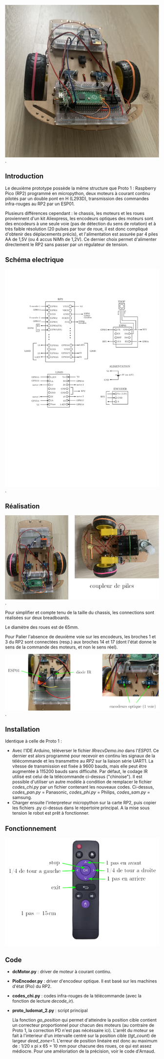 ![](photo_1.png).

## Introduction

Le deuxième prototype possède la même structure que Proto 1 : Raspberry Pico (RP2) programmé en micropython, deux moteurs à courant continu pilotés par un double pont en H (L293D), transmission des commandes infra-rouges au RP2 par un ESP01.

Plusieurs différences cependant : le chassis, les moteurs et les roues proviennent d'un kit Aliexpress, les encodeurs optiques des moteurs sont des encodeurs à une seule voie (pas de détection du sens de rotation) et à très faible résolution (20 pulses par tour de roue, il est donc compliqué d'obtenir des déplacements précis), et l'alimentation est assurée par 4 piles AA de 1,5V (ou 4 accus NiMh de 1,2V). Ce dernier choix permet d'alimenter directement le RP2 sans passer par un régulateur de tension.

## Schéma electrique

![](Schema.svg).

## Réalisation

![](photo_2.png).

Pour simplifier et compte tenu de la taille du chassis, les connections sont réalisées sur deux breadboards.

Le diamètre des roues est de 65mm.

Pour Palier l'absence de deuxième voie sur les encodeurs, les broches 1 et 3 du RP2 sont connectées (resp.) aux broches 14 et 17 (dont l'état donne le sens de la commande des moteurs, et non le sens réel).

![](photo_3.png).


## Installation

Identique à celle de Proto 1 :

- Avec l'IDE Arduino, téléverser le fichier _IRrecvDemo.ino_ dans l'_ESP01_. Ce dernier est alors programmé pour recevoir en continu les signaux de la télécommande et les transmettre au _RP2_ sur la liaison série UART1. La vitesse de transmission est fixée à 9600 bauds, mais elle peut être augmentée à 115200 bauds sans difficulté. Par défaut, le codage IR utilisé est celui de la télécommande ci-dessus ("chinoise"). Il est possible d'utiliser un autre modèle à condition de remplacer le fichier _codes_chi.py_ par un fichier contenant les nouveaux codes. Ci-dessus, _codes_pan.py_ = Panasonic, _codes_phi.py_ = Philips, _codes_sam.py_ = samsung.
- Charger ensuite l'interpreteur micropython sur la carte RP2, puis copier les fichiers .py ci-dessus dans le répertoire principal. A la mise sous tension le robot est prêt à fonctionner.

## Fonctionnement

![](telecommande.png)

## Code

- __dcMotor.py__ : driver de moteur à courant continu.
- __PioEncoder.py__ : driver d'encodeur optique. Il est basé sur les machines d'état (Pio) du RP2.
- __codes_chi.py__ : codes infra-rouges de la télécommande (avec la fonction de lecture _decode_ir_).
- __proto_ludomat_2.py__ : script principal
  
  Lla fonction _go_position_ qui permet d'atteindre la position cible contient un correcteur proportionnel pour chacun des moteurs (au contraire de Proto 1, la correction PD n'est pas nécéssaire ici). L'arrêt du moteur se fait à l'interieur d'un intervalle centré sur la position cible (_tgt_count_) de largeur _dead_zone_=1. L'erreur de position linéaire est donc au maximum de : 1/20 x pi x 65 = 10 mm pour chacune des roues, ce qui est assez médiocre. Pour une améloriation de la précision, voir le code d'Arnaud.

